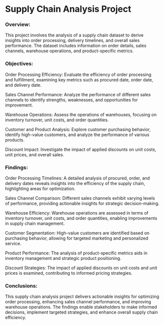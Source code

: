 # Supply Chain Analysis Project

### Overview:
This project involves the analysis of a supply chain dataset to derive insights into order processing, delivery timelines, and overall sales performance. The dataset includes information on order details, sales channels, warehouse operations, and product-specific metrics.

### Objectives:

Order Processing Efficiency: Evaluate the efficiency of order processing and fulfillment, examining key metrics such as procured date, order date, and delivery date.

Sales Channel Performance: Analyze the performance of different sales channels to identify strengths, weaknesses, and opportunities for improvement.

Warehouse Operations: Assess the operations of warehouses, focusing on inventory turnover, unit costs, and order quantities.

Customer and Product Analysis: Explore customer purchasing behavior, identify high-value customers, and analyze the performance of various products.

Discount Impact: Investigate the impact of applied discounts on unit costs, unit prices, and overall sales.

### Findings:

Order Processing Timelines: A detailed analysis of procured, order, and delivery dates reveals insights into the efficiency of the supply chain, highlighting areas for optimization.

Sales Channel Comparison: Different sales channels exhibit varying levels of performance, providing actionable insights for strategic decision-making.

Warehouse Efficiency: Warehouse operations are assessed in terms of inventory turnover, unit costs, and order quantities, enabling improvements in supply chain management.

Customer Segmentation: High-value customers are identified based on purchasing behavior, allowing for targeted marketing and personalized service.

Product Performance: The analysis of product-specific metrics aids in inventory management and strategic product positioning.

Discount Strategies: The impact of applied discounts on unit costs and unit prices is examined, contributing to informed pricing strategies.

### Conclusions:
This supply chain analysis project delivers actionable insights for optimizing order processing, enhancing sales channel performance, and improving warehouse operations. The findings enable stakeholders to make informed decisions, implement targeted strategies, and enhance overall supply chain efficiency.
